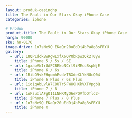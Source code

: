 ```yaml
---
layout: produk-casinghp
title: The Fault in Our Stars Okay iPhone Case
categories: iphone

# Produk
product-title: The Fault in Our Stars Okay iPhone Case
harga: 90000
sku: hn-0176
image-drive: 1o7sNe9Q_EKaQr20uEdDj4bPa8g8sFRYU
gallery:
  - url: 18QPLdckBwRgwLxfX6QPObRpwzQk2T0yw
    title: iPhone 5 / 5s / SE
  - url: 1gxaoVkIrUAFCBEkoNCrt9iMEccBspNjE
    title: iPhone 6 / 6s
  - url: 1RiLO9vkEHqomhEsdvTBXdeXLYkNUcQ04
    title: iPhone 6 Plus / 6s Plus
  - url: 1io1qAbLvlW7C8UTr5FWHOHXkVXTVpgbQ
    title: iPhone 7 / 8
  - url: 1oFzuIlAFgO11LNHRMyQ6ePQVfbOTlc2-
    title: iPhone 7 Plus / 8 Plus
  - url: 1o7sNe9Q_EKaQr20uEdDj4bPa8g8sFRYU
    title: iPhone X
---
```

